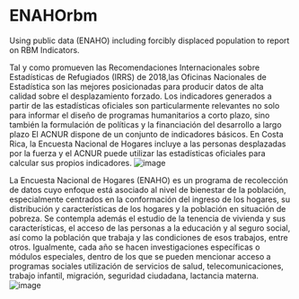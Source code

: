 # ENAHOrbm

Using public data (ENAHO) including forcibly displaced population to report on RBM Indicators.


Tal y como promueven las Recomendaciones Internacionales sobre Estadísticas de Refugiados (IRRS) de 2018,las Oficinas Nacionales de Estadística son las mejores posicionadas para producir datos de alta calidad sobre el desplazamiento forzado.
Los indicadores generados a partir de las estadísticas oficiales son particularmente relevantes no solo para informar el diseño de programas humanitarios a corto plazo, sino también la formulación de políticas y la financiación del desarrollo a largo plazo
El ACNUR dispone de un conjunto de indicadores básicos. En Costa Rica, la Encuesta Nacional de Hogares incluye a las personas desplazadas por la fuerza y el ACNUR puede utilizar las estadísticas oficiales para calcular sus propios indicadores.
![image](https://user-images.githubusercontent.com/99667470/209842084-0cb9c975-69a5-49fd-904f-14f8ca4623a4.png)


La Encuesta Nacional de Hogares (ENAHO) es un programa de recolección de datos cuyo enfoque está asociado al nivel de bienestar de la población, especialmente centrados en la conformación del ingreso de los hogares, su distribución y características de los hogares y la población en situación de pobreza.
Se contempla además el estudio de la tenencia de vivienda y sus características, el acceso de las personas a la educación y al seguro social, así como la población que trabaja y las condiciones de esos trabajos, entre otros.
Igualmente, cada año se hacen investigaciones específicas o módulos especiales, dentro de los que se pueden mencionar acceso a programas sociales utilización de servicios de salud, telecomunicaciones, trabajo infantil, migración, seguridad ciudadana, lactancia materna.
![image](https://user-images.githubusercontent.com/99667470/209842132-ec03ee77-4d59-492d-9cc4-2aeca6a9e1db.png)
